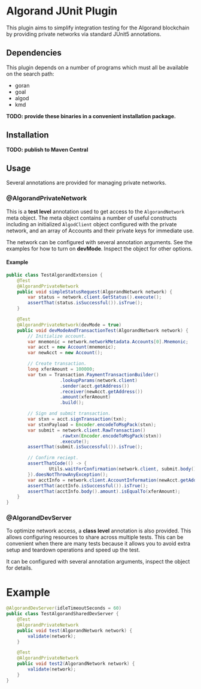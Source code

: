 # Algorand JUnit Plugin

This plugin aims to simplify integration testing for the Algorand blockchain by providing private networks via standard JUnit5 annotations.

## Dependencies
This plugin depends on a number of programs which must all be available on the search path:
* goran
* goal
* algod
* kmd

**TODO: provide these binaries in a convenient installation package.**

## Installation

**TODO: publish to Maven Central**


## Usage

Several annotations are provided for managing private networks.

### @AlgorandPrivateNetwork

This is a **test level** annotation used to get access to the `AlgorandNetwork` meta object. The meta object contains a number of useful constructs including an initialized `AlgodClient` object configured with the private network, and an array of Accounts and their private keys for immediate use.

The network can be configured with several annotation arguments. See the examples for how to turn on **devMode**. Inspect the object for other options.
#### Example

```java
public class TestAlgorandExtension {
    @Test
    @AlgorandPrivateNetwork
    public void simpleStatusRequest(AlgorandNetwork network) {
        var status = network.client.GetStatus().execute();
        assertThat(status.isSuccessful()).isTrue();
    }

    @Test
    @AlgorandPrivateNetwork(devMode = true)
    public void devModeAndTransactionTest(AlgorandNetwork network) {
        // Initialize account.
        var mnemonic = network.networkMetadata.Accounts[0].Mnemonic;
        var acct = new Account(mnemonic);
        var newAcct = new Account();

        // Create transaction.
        long xferAmount = 100000;
        var txn = Transaction.PaymentTransactionBuilder()
                    .lookupParams(network.client)
                    .sender(acct.getAddress())
                    .receiver(newAcct.getAddress())
                    .amount(xferAmount)
                    .build();

        // Sign and submit transaction.
        var stxn = acct.signTransaction(txn);
        var stxnPayload = Encoder.encodeToMsgPack(stxn);
        var submit = network.client.RawTransaction()
                    .rawtxn(Encoder.encodeToMsgPack(stxn))
                    .execute();
        assertThat(submit.isSuccessful()).isTrue();

        // Confirm reciept.
        assertThatCode(() -> {
                Utils.waitForConfirmation(network.client, submit.body().txId, 5);
        }).doesNotThrowAnyException();
        var acctInfo = network.client.AccountInformation(newAcct.getAddress()).execute();
        assertThat(acctInfo.isSuccessful()).isTrue();
        assertThat(acctInfo.body().amount).isEqualTo(xferAmount);
    }
}
```

### @AlgorandDevServer
To optimize network access, a **class level** annotation is also provided. This allows configuring resources to share across multiple tests. This can be convenient when there are many tests because it allows you to avoid extra setup and teardown operations and speed up the test.

It can be configured with several annotation arguments, inspect the object for details.
# Example
```java
@AlgorandDevServer(idleTimeoutSeconds = 60)
public class TestAlgorandSharedDevServer {
    @Test
    @AlgorandPrivateNetwork
    public void test(AlgorandNetwork network) {
        validate(network);
    }

    @Test
    @AlgorandPrivateNetwork
    public void test2(AlgorandNetwork network) {
        validate(network);
    }
}
```
